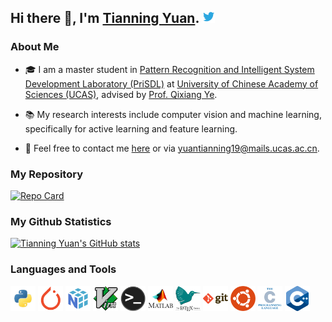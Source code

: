 ## Hi there 👋, I'm [Tianning Yuan](https://yuantn.github.io/). <a href="https://twitter.com/yuantn1996"><img src="https://raw.githubusercontent.com/yuantn/yuantn/master/assets/twitter_tp.png" width="20px"></a>

### About Me
- 🎓 I am a master student in [Pattern Recognition and Intelligent System Development Laboratory (PriSDL)](http://lamp.ucas.ac.cn) at [University of Chinese Academy of Sciences (UCAS)](http://english.ucas.ac.cn/), advised by [Prof. Qixiang Ye](http://people.ucas.ac.cn/~qxye?language=en).

- 📚 My research interests include computer vision and machine learning, specifically for active learning and feature learning.

- 📧 Feel free to contact me [here](https://github.com/yuantn/yuantn/issues) or via yuantianning19@mails.ucas.ac.cn.

### My Repository
[![Repo Card](https://github-readme-stats.vercel.app/api/pin/?username=yuantn&repo=MIAL&show_owner=true&title_color=2c86ea&icon_color=2c86ea&text_color=00c800&bg_color=00000000)](https://github.com/yuantn/MIAL)

### My Github Statistics
[![Tianning Yuan's GitHub stats](https://github-readme-stats.vercel.app/api?username=yuantn&show_icons=true&include_all_commits=true&title_color=2c86ea&icon_color=2c86ea&text_color=00c800&bg_color=00000000)](https://github.com/yuantn) 

<!--
[![Top Langs](https://github-readme-stats.vercel.app/api/top-langs/?username=yuantn&layout=compact&theme=merko)](https://github.com/yuantn)
-->

### Languages and Tools

<code><img height="40" src="https://raw.githubusercontent.com/yuantn/yuantn/master/assets/python.png"></code>
<code><img height="40" src="https://raw.githubusercontent.com/yuantn/yuantn/master/assets/pytorch.png"></code>
<code><img height="40" src="https://raw.githubusercontent.com/yuantn/yuantn/master/assets/numpy.png"></code>
<code><img height="40" src="https://raw.githubusercontent.com/yuantn/yuantn/master/assets/vim.png"></code>
<code><img height="40" src="https://raw.githubusercontent.com/yuantn/yuantn/master/assets/terminal.png"></code>
<code><img height="40" src="https://raw.githubusercontent.com/yuantn/yuantn/master/assets/matlab.png"></code>
<code><img height="40" src="https://raw.githubusercontent.com/yuantn/yuantn/master/assets/latex_wt.png"></code>
<code><img height="40" src="https://raw.githubusercontent.com/yuantn/yuantn/master/assets/git.png"></code>
<code><img height="40" src="https://raw.githubusercontent.com/yuantn/yuantn/master/assets/ubuntu.png"></code>
<code><img height="40" src="https://raw.githubusercontent.com/yuantn/yuantn/master/assets/c.png"></code>
<code><img height="40" src="https://raw.githubusercontent.com/yuantn/yuantn/master/assets/cpp.png"></code>

<!--
**yuantn/yuantn** is a ✨ _special_ ✨ repository because its `README.md` (this file) appears on your GitHub profile.

Here are some ideas to get you started:

- 🔭 I’m currently working on ...
- 🌱 I’m currently learning ...
- 👯 I’m looking to collaborate on ...
- 🤔 I’m looking for help with ...
- 💬 Ask me about ...
- 📫 How to reach me: ...
- 😄 Pronouns: ...
- ⚡ Fun fact: ...
-->
